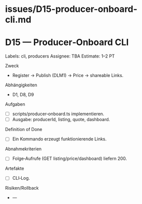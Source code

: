# issues/D15-producer-onboard-cli.md
# D15 — Producer‑Onboard CLI
Labels: cli, producers
Assignee: TBA
Estimate: 1–2 PT

Zweck
- Register → Publish (DLM1) → Price → shareable Links.

Abhängigkeiten
- D1, D8, D9

Aufgaben
- [ ] scripts/producer‑onboard.ts implementieren.
- [ ] Ausgabe: producerId, listing, quote, dashboard.

Definition of Done
- [ ] Ein Kommando erzeugt funktionierende Links.

Abnahmekriterien
- [ ] Folge‑Aufrufe (GET listing/price/dashboard) liefern 200.

Artefakte
- [ ] CLI‑Log.

Risiken/Rollback
- —
